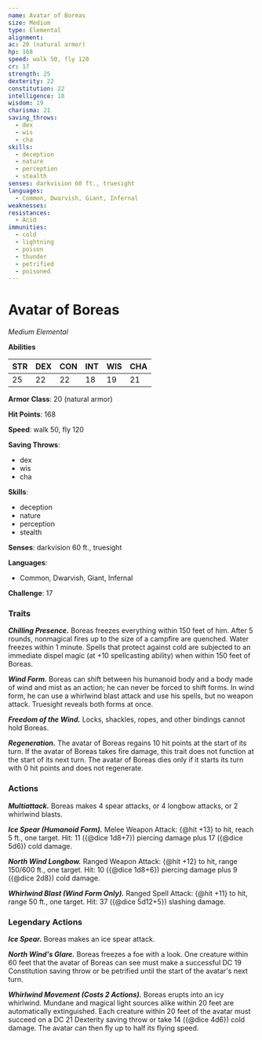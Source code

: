 ```yaml
---
name: Avatar of Boreas
size: Medium
type: Elemental
alignment: 
ac: 20 (natural armor)
hp: 168
speed: walk 50, fly 120
cr: 17
strength: 25
dexterity: 22
constitution: 22
intelligence: 18
wisdom: 19
charisma: 21
saving_throws:
  - dex
  - wis
  - cha
skills:
  - deception
  - nature
  - perception
  - stealth
senses: darkvision 60 ft., truesight
languages:
  - Common, Dwarvish, Giant, Infernal
weaknesses:
resistances:
  - Acid
immunities:
  - cold
  - lightning
  - poison
  - thunder
  - petrified
  - poisoned
---
```


# Avatar of Boreas

*Medium Elemental*

**Abilities**

| STR | DEX | CON | INT | WIS | CHA |
| --- | --- | --- | --- | --- | --- |
| 25 | 22 | 22 | 18 | 19 | 21 |

**Armor Class**: 20 (natural armor)

**Hit Points**: 168

**Speed**: walk 50, fly 120

**Saving Throws**:
  - dex
  - wis
  - cha

**Skills**:
  - deception
  - nature
  - perception
  - stealth

**Senses**: darkvision 60 ft., truesight

**Languages**:
  - Common, Dwarvish, Giant, Infernal

**Challenge**: 17

### Traits
***Chilling Presence.*** Boreas freezes everything within 150 feet of him. After 5 rounds, nonmagical fires up to the size of a campfire are quenched. Water freezes within 1 minute. Spells that protect against cold are subjected to an immediate dispel magic (at +10 spellcasting ability) when within 150 feet of Boreas.

***Wind Form.*** Boreas can shift between his humanoid body and a body made of wind and mist as an action; he can never be forced to shift forms. In wind form, he can use a whirlwind blast attack and use his spells, but no weapon attack. Truesight reveals both forms at once.

***Freedom of the Wind.*** Locks, shackles, ropes, and other bindings cannot hold Boreas.

***Regeneration.*** The avatar of Boreas regains 10 hit points at the start of its turn. If the avatar of Boreas takes fire damage, this trait does not function at the start of its next turn. The avatar of Boreas dies only if it starts its turn with 0 hit points and does not regenerate.

### Actions
***Multiattack.*** Boreas makes 4 spear attacks, or 4 longbow attacks, or 2 whirlwind blasts.

***Ice Spear (Humanoid Form).*** Melee Weapon Attack: {@hit +13} to hit, reach 5 ft., one target. Hit: 11 ({@dice 1d8+7}) piercing damage plus 17 ({@dice 5d6}) cold damage.

***North Wind Longbow.*** Ranged Weapon Attack: {@hit +12} to hit, range 150/600 ft., one target. Hit: 10 ({@dice 1d8+6}) piercing damage plus 9 ({@dice 2d8}) cold damage.

***Whirlwind Blast (Wind Form Only).*** Ranged Spell Attack: {@hit +11} to hit, range 50 ft., one target. Hit: 37 ({@dice 5d12+5}) slashing damage.

### Legendary Actions
***Ice Spear.*** Boreas makes an ice spear attack.

***North Wind's Glare.*** Boreas freezes a foe with a look. One creature within 60 feet that the avatar of Boreas can see must make a successful DC 19 Constitution saving throw or be petrified until the start of the avatar's next turn.

***Whirlwind Movement (Costs 2 Actions).*** Boreas erupts into an icy whirlwind. Mundane and magical light sources alike within 20 feet are automatically extinguished. Each creature within 20 feet of the avatar must succeed on a DC 21 Dexterity saving throw or take 14 ({@dice 4d6}) cold damage. The avatar can then fly up to half its flying speed.

